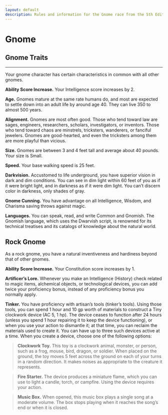 ```yaml
---
layout: default
description: Rules and information for the Gnome race from the 5th Edition (5e) SRD (System Reference Document).
---
```


# Gnome 
## Gnome Traits 
- - -
Your gnome character has certain characteristics in common with all other gnomes. 

**Ability Score Increase.** Your Intelligence score increases by 2. 

**Age.** Gnomes mature at the same rate humans do, and most are expected to settle down into an adult life by around age 40. They can live 350 to almost 500 years. 

**Alignment.** Gnomes are most often good. Those who tend toward law are sages, engineers, researchers, scholars, investigators, or inventors. Those who tend toward chaos are minstrels, tricksters, wanderers, or fanciful jewelers. Gnomes are good-hearted, and even the tricksters among them are more playful than vicious. 

**Size.** Gnomes are between 3 and 4 feet tall and average about 40 pounds. Your size is Small.

**Speed.** Your base walking speed is 25 feet. 

**Darkvision.** Accustomed to life underground, you have superior vision in dark and dim conditions. You can see in dim light within 60 feet of you as if it were bright light, and in darkness as if it were dim light. You can’t discern color in darkness, only shades of gray. 

**Gnome Cunning.** You have advantage on all Intelligence, Wisdom, and Charisma saving throws against magic. 

**Languages.** You can speak, read, and write Common and Gnomish. The Gnomish language, which uses the Dwarvish script, is renowned for its technical treatises and its catalogs of knowledge about the natural world. 

## Rock Gnome 
As a rock gnome, you have a natural inventiveness and hardiness beyond that of other gnomes. 

**Ability Score Increase.** Your Constitution score increases by 1.

**Artificer’s Lore.** Whenever you make an Intelligence (History) check related to magic items, alchemical objects, or technological devices, you can add twice your proficiency bonus, instead of any proficiency bonus you normally apply. 

**Tinker.** You have proficiency with artisan’s tools (tinker’s tools). Using those tools, you can spend 1 hour and 10 gp worth of materials to construct a Tiny clockwork device (AC 5, 1 hp). The device ceases to function after 24 hours (unless you spend 1 hour repairing it to keep the device functioning), or when you use your action to dismantle it; at that time, you can reclaim the materials used to create it. You can have up to three such devices active at a time. 
When you create a device, choose one of the following options: 
>**Clockwork Toy.** This toy is a clockwork animal, monster, or person, such as a frog, mouse, bird, dragon, or soldier. When placed on the ground, the toy moves 5 feet across the ground on each of your turns in a random direction. It makes noises as appropriate to the creature it represents. 

>**Fire Starter.** The device produces a miniature flame, which you can use to light a candle, torch, or campfire. Using the device requires your action. 

>**Music Box.** When opened, this music box plays a single song at a moderate volume. The box stops playing when it reaches the song’s end or when it is closed.
